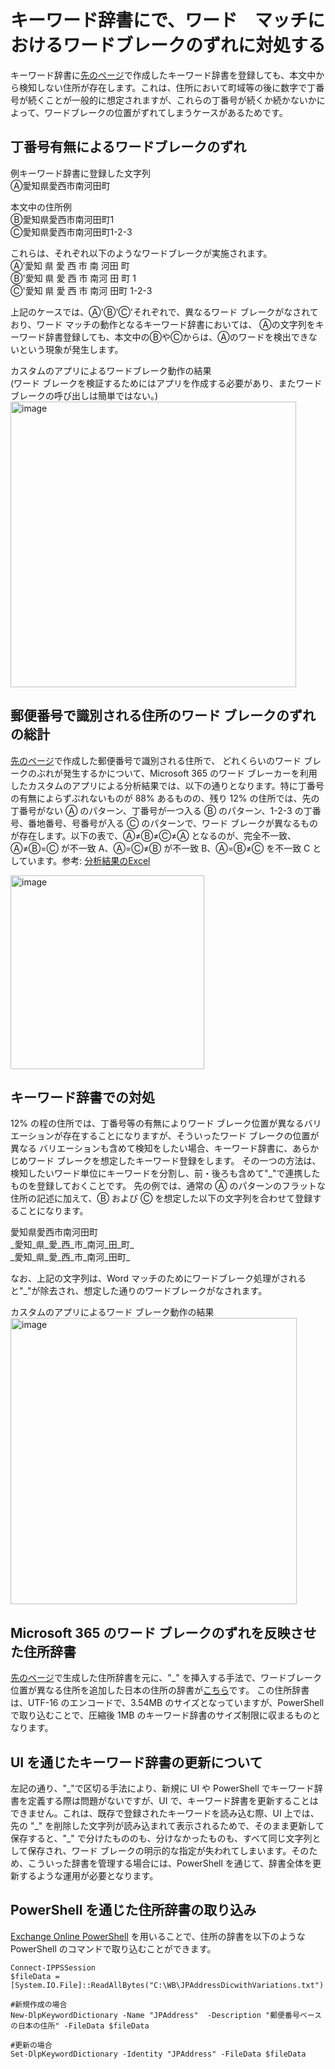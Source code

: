 # キーワード辞書にで、ワード　マッチにおけるワードブレークのずれに対処する
キーワード辞書に[先のページ](https://github.com/YoshihiroIchinose/E5Comp/blob/main/AddressDictionayforEDM.md)で作成したキーワード辞書を登録しても、本文中から検知しない住所が存在します。これは、住所において町域等の後に数字で丁番号が続くことが一般的に想定されますが、これらの丁番号が続くか続かないかによって、ワードブレークの位置がずれてしまうケースがあるためです。

## 丁番号有無によるワードブレークのずれ
例キーワード辞書に登録した文字列   
Ⓐ愛知県愛西市南河田町   
   
本文中の住所例   
Ⓑ愛知県愛西市南河田町1   
Ⓒ愛知県愛西市南河田町1-2-3   
   
これらは、それぞれ以下のようなワードブレークが実施されます。   
Ⓐ’愛知 県 愛 西 市 南 河田 町   
Ⓑ'愛知 県 愛 西 市 南河 田 町 1   
Ⓒ'愛知 県 愛 西 市 南河 田町 1-2-3   

上記のケースでは、Ⓐ'Ⓑ'Ⓒ'それぞれで、異なるワード ブレークがなされており、ワード マッチの動作となるキーワード辞書においては、
Ⓐの文字列をキーワード辞書登録しても、本文中のⒷやⒸからは、Ⓐのワードを検出できないという現象が発生します。    

カスタムのアプリによるワードブレーク動作の結果   
(ワード ブレークを検証するためにはアプリを作成する必要があり、またワードブレークの呼び出しは簡単ではない。)   
<img width="457" alt="image" src="https://github.com/YoshihiroIchinose/E5Comp/assets/66407692/0b8f22f2-b1e6-48cd-8608-f576ad80e04b">

## 郵便番号で識別される住所のワード ブレークのずれの総計
[先のページ](https://github.com/YoshihiroIchinose/E5Comp/blob/main/AddressDictionayforEDM.md)で作成した郵便番号で識別される住所で、
どれくらいのワード ブレークのぶれが発生するかについて、Microsoft 365 のワード ブレーカーを利用したカスタムのアプリによる分析結果では、以下の通りとなります。特に丁番号の有無によらずぶれないものが 88% あるものの、残り 12% の住所では、先の丁番号がない Ⓐ のパターン、丁番号が一つ入る Ⓑ のパターン、1-2-3 の丁番号、番地番号、号番号が入る Ⓒ のパターンで、ワード ブレークが異なるものが存在します。以下の表で、Ⓐ≠Ⓑ≠Ⓒ≠Ⓐ となるのが、完全不一致、Ⓐ≠Ⓑ=Ⓒ が不一致 A、Ⓐ=Ⓒ≠Ⓑ が不一致 B、Ⓐ=Ⓑ≠Ⓒ を不一致 C としています。参考: [分析結果のExcel](https://github.com/YoshihiroIchinose/E5Comp/blob/main/WB/%E4%BD%8F%E6%89%80%E8%BE%9E%E6%9B%B8_d_ana_M365.xlsx)

<img width="310" alt="image" src="https://github.com/YoshihiroIchinose/E5Comp/assets/66407692/241abd80-b024-485f-9b58-85ca3754103e">

## キーワード辞書での対処
12% の程の住所では、丁番号等の有無によりワード ブレーク位置が異なるバリエーションが存在することになりますが、そういったワード ブレークの位置が異なる
バリエーションも含めて検知をしたい場合、キーワード辞書に、あらかじめワード ブレークを想定したキーワード登録をします。
その一つの方法は、検知したいワード単位にキーワードを分割し、前・後ろも含めて"\_"で連携したものを登録しておくことです。
先の例では、通常の Ⓐ のパターンのフラットな住所の記述に加えて、Ⓑ および Ⓒ を想定した以下の文字列を合わせて登録することになります。

愛知県愛西市南河田町    
\_愛知_県_愛_西_市_南河_田_町_   
\_愛知_県_愛_西_市_南河_田町_   

なお、上記の文字列は、Word マッチのためにワードブレーク処理がされると"_"が除去され、想定した通りのワードブレークがなされます。

カスタムのアプリによるワード ブレーク動作の結果   
<img width="458" alt="image" src="https://github.com/YoshihiroIchinose/E5Comp/assets/66407692/bb557503-8bb2-4e2d-9d16-04d5f1ac1e0e">

## Microsoft 365 のワード ブレークのずれを反映させた住所辞書
[先のページ](https://github.com/YoshihiroIchinose/E5Comp/blob/main/AddressDictionayforEDM.md)で生成した住所辞書を元に、"\_" を挿入する手法で、ワードブレーク位置が異なる住所を追加した日本の住所の辞書が[こちら](https://github.com/YoshihiroIchinose/E5Comp/blob/main/WB/JPAddressDicwithVariations.txt)です。
この住所辞書は、UTF-16 のエンコードで、3.54MB のサイズとなっていますが、PowerShell で取り込むことで、圧縮後 1MB のキーワード辞書のサイズ制限に収まるものとなります。

## UI を通じたキーワード辞書の更新について
左記の通り、"\_"で区切る手法により、新規に UI や PowerShell でキーワード辞書を定義する際は問題がないですが、UI で、キーワード辞書を更新することはできません。これは、既存で登録されたキーワードを読み込む際、UI 上では、先の "\_" を削除した文字列が読み込まれて表示されるためで、そのまま更新して保存すると、"\_" で分けたもののも、分けなかったものも、すべて同じ文字列として保存され、ワード ブレークの明示的な指定が失われてしまいます。そのため、こういった辞書を管理する場合には、PowerShell を通じて、辞書全体を更新するような運用が必要となります。

## PowerShell を通じた住所辞書の取り込み
[Exchange Online PowerShell](https://learn.microsoft.com/ja-jp/powershell/exchange/connect-to-exchange-online-powershell?view=exchange-ps) を用いることで、住所の辞書を以下のような PowerShell のコマンドで取り込むことができます。
```
Connect-IPPSSession   
$fileData = [System.IO.File]::ReadAllBytes("C:\WB\JPAddressDicwithVariations.txt")

#新規作成の場合
New-DlpKeywordDictionary -Name "JPAddress"  -Description "郵便番号ベースの日本の住所" -FileData $fileData

#更新の場合
Set-DlpKeywordDictionary -Identity "JPAddress" -FileData $fileData
```
